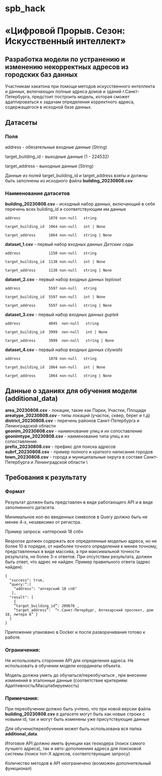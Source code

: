 # spb_hack
# «Цифровой Прорыв. Сезон: Искусственный интеллект»

## Разработка модели по устранению и изменению некорректных адресов из городских баз данных
Участникам хакатона при помощи методов искусственного интеллекта и данных, включающих полные адреса домов и зданий г.Санкт-Петербурга, предстоит построить модель, которая сможет адаптироваться к задачам определения корректного адреса, содержащегося в исходной базе данных.

## Датасеты

### Поля

address	- обязательные входные данные (String)

target_building_id - выходные данные (1 - 224532)

target_address - выходные данные (String)

Данные из полей target_building_id и target_address взяты и должны быть заполнены из исходного файла **building_20230808.csv**

### Наименование датасетов

**building_20230808.csv** - исходный набор данных, включающий в себя перечень всех buliding_id и соответствующим им данные
```
address             1078 non-null   string

target_building_id  1064 non-null   int | None

target_address      1064 non-null   string | None
```
**dataset_1.csv** - первый набор входных данных  _Детские сады_
```
address             1150 non-null   string

target_building_id  1138 non-null   int | None

target_address      1138 non-null   string | None
```
**dataset_2.csv** - первый набор входных данных  _teploset_
```
address             5597 non-null   string

target_building_id  5597 non-null   int | None

target_address      5597 non-null   string | None
```
**dataset_3.csv** - первый набор входных данных _guptek_
```
address             4045  non-null   string

target_building_id  3999  non-null   int | None

target_address      3999  non-null   string | None
```
**dataset_4.csv** - первый набор входных данных _citywalls_
```
address             1078 non-null   string

target_building_id  1064 non-null   int | None

target_address      1064 non-null   string | None
```

## Данные о зданиях для обучения модели (additional_data)

**area_20230808.csv** - локации, такие как Парки, Участки, Площади \
**areatype_20230808.csv** - типы локаций (участок, сквер, берег и т.д) \
**district_20230808.csv** - перечень районов Санкт-Петербурга и Ленинградской области \
**geonim_20230808.csv** - наименование улиц и их сопоставление \
**geonimtype_20230808.csv** - наименование типа улиц и их сопоставление \
**prefix_20230808.csv** - префикс для поиска адресов \
**subrf_20230808.csv** - пример полного и краткого написания городов \
**town_20230808.csv** - города и муниципальные округа в составе Санкт-Петербурга и Ленинградской области \


## Требования к результату



### Формат
Результат должен быть представлен в виде работающего API и в виде заполненного датасета.

Минимальное кол-во введенных символов в Query должно быть не менее 4-х, независимо от регистра.

Пример запроса: «аптерский 18 спб»

Response должен содержать все определенные моделью адреса, но не более 10 в порядке, от наиболее точного определения к менее точному, представленных в виде массива, а при максимальной точности результата, не более 3-х ответов. При отсутствии результата, должен быть ответ, что адрес не найден. Пример правильного ответа (адрес найден):
```
{
  "success": true,
  “query:”:[
  	"address": "аптерский 18 спб"
   ],
  "result": [
	{
    “target_building_id”: 209676 ,
    “target_address”:  “г.Санкт-Петербург, Аптекарский проспект, дом 18, литера А” }
  ]
}
```
Приложение упаковано в Docker и после разворачивания готово к работе.
 
### Ограничения: 

Не использовать сторонние API для определения адреса. Не использовать в обучении модели координаты объекта.

Модель должна уметь до обучаться/переобучаться , при внесении изменений в эталонные данные (соответствие критериям: Адаптивность/Масштабируемость)

### Примечания: 

При переобучении должно быть учтено, что при новой версии файла **building_20230808.csv** в датасете могут быть как новые строки с новыми id, так и могут быть изменены уже присутствующие данные

Для обучени/переобучения может быть использована вся папка **additional_data**.

Итоговое API должно иметь функции как геокодера (поиск самого лучшего адреса), так и авто-дополнениия адреса для поисковой системы (поиск топ-X адресов, соответствующие запросу)

Количество методов в API неограничено (возможен дополнительный функционал)


